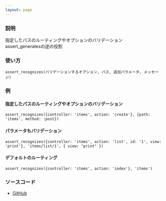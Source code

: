 ```yaml
---
layout: page
---
```

### 説明
指定したパスのルーティングやオプションのバリデーション  
assert_generatesの逆の役割

### 使い方
    assert_recognizes(バリデーションするオプション, パス, 追加パラメータ, メッセージ)

### 例
#### 指定したパスのルーティングやオプションのバリデーション
    assert_recognizes({controller: 'items', action: 'create'}, {path: 'items', method: :post})

#### パラメータもバリデーション
    assert_recognizes({controller: 'items', action: 'list', id: '1', view: 'print'}, 'items/list/1', { view: "print" })

#### デフォルトのルーティング
    assert_recognizes({controller: 'items', action: 'index'}, 'items')

### ソースコード
* [GitHub](https://github.com/rails/rails/blob/f33d52c95217212cbacc8d5e44b5a8e3cdc6f5b3/actionpack/lib/action_dispatch/testing/assertions/routing.rb#L47)